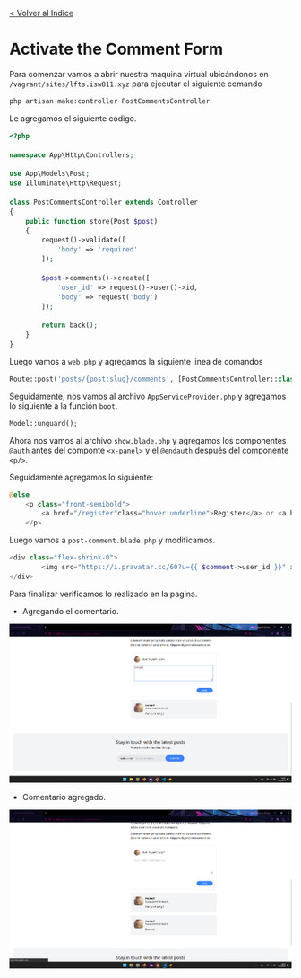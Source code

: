 [< Volver al Indice](/Docs/readme.md/)

# Activate the Comment Form

Para comenzar vamos a abrir nuestra maquina virtual ubicándonos en `/vagrant/sites/lfts.isw811.xyz` para ejecutar el siguiente comando

```bash
php artisan make:controller PostCommentsController
```

Le agregamos el siguiente código.

```php
<?php

namespace App\Http\Controllers;

use App\Models\Post;
use Illuminate\Http\Request;

class PostCommentsController extends Controller
{
    public function store(Post $post)
    {
        request()->validate([
            'body' => 'required'
        ]);

        $post->comments()->create([
            'user_id' => request()->user()->id,
            'body' => request('body')
        ]);

        return back();
    }
}
```

Luego vamos a `web.php` y agregamos la siguiente linea de comandos

```php
Route::post('posts/{post:slug}/comments', [PostCommentsController::class, 'store']);
```

Seguidamente, nos vamos al archivo `AppServiceProvider.php` y agregamos lo siguiente a la función `boot`.

```php
Model::unguard();
```

Ahora nos vamos al archivo `show.blade.php` y agregamos los componentes `@auth` antes del componte `<x-panel>` y  el `@endauth` después del componente `<p/>`.

Seguidamente agregamos lo siguiente:
```php
@else
    <p class="front-semibold"> 
        <a href="/register"class="hover:underline">Register</a> or <a href="/login" class="hover:underline">log in </a> to leave a comment </a>
    </p>
```

Luego vamos a `post-comment.blade.php` y modificamos.

```php
<div class="flex-shrink-0">
        <img src="https://i.pravatar.cc/60?u={{ $comment->user_id }}" alt="" width="60" height="60" class="rounded-xl">
</div>
```

Para finalizar verificamos lo realizado en la pagina.

* Agregando el comentario.

![Poniendo el comentario](./images/56.2%20create_comments.png)

* Comentario agregado.

![Comentario agregado](./images/56.3%20create_comments.png)